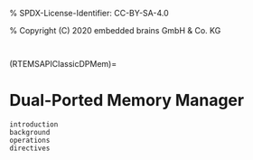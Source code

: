% SPDX-License-Identifier: CC-BY-SA-4.0

% Copyright (C) 2020 embedded brains GmbH & Co. KG

```{index} ports
```

```{index} dual ported memory
```

(RTEMSAPIClassicDPMem)=

# Dual-Ported Memory Manager

```{toctree}
introduction
background
operations
directives
```

